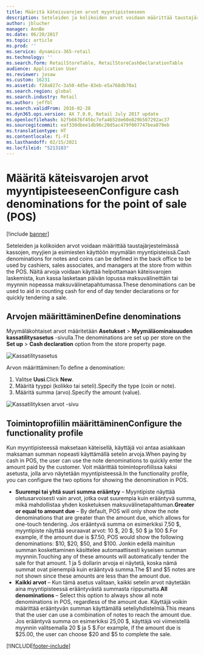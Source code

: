 ```yaml
---
title: Määritä käteisvarojen arvot myyntipisteeseen
description: Seteleiden ja kolikoiden arvot voidaan määrittää taustajärjestelmässä kassojen, myyjien ja esimiesten käyttöön myymälän myyntipisteissä.
author: jblucher
manager: AnnBe
ms.date: 06/20/2017
ms.topic: article
ms.prod: ''
ms.service: dynamics-365-retail
ms.technology: ''
ms.search.form: RetailStoreTable, RetailStoreCashDeclarationTable
audience: Application User
ms.reviewer: josaw
ms.custom: 16231
ms.assetid: f28a827c-3a50-4d5e-83eb-e5a768db70a1
ms.search.region: global
ms.search.industry: Retail
ms.author: jeffbl
ms.search.validFrom: 2016-02-28
ms.dyn365.ops.version: AX 7.0.0, Retail July 2017 update
ms.openlocfilehash: b2fb6676f45bc7efa4652de60e829b507292ac37
ms.sourcegitcommit: eaf330dbee1db96c20d5ac479f007747bea079eb
ms.translationtype: HT
ms.contentlocale: fi-FI
ms.lasthandoff: 02/15/2021
ms.locfileid: "5213183"
---
```

# <a name="configure-cash-denominations-for-the-point-of-sale-pos"></a><span data-ttu-id="c7752-103">Määritä käteisvarojen arvot myyntipisteeseen</span><span class="sxs-lookup"><span data-stu-id="c7752-103">Configure cash denominations for the point of sale (POS)</span></span>

[!include [banner](includes/banner.md)]

<span data-ttu-id="c7752-104">Seteleiden ja kolikoiden arvot voidaan määrittää taustajärjestelmässä kassojen, myyjien ja esimiesten käyttöön myymälän myyntipisteissä.</span><span class="sxs-lookup"><span data-stu-id="c7752-104">Cash denominations for notes and coins can be defined in the back office to be used by cashiers, sales associates, and managers at the store from within the POS.</span></span> <span data-ttu-id="c7752-105">Näitä arvoja voidaan käyttää helpottamaan käteisvarojen laskemista, kun kassa lasketaan päivän lopussa maksuvälineittäin tai myynnin nopeassa maksuvälinetapahtumassa.</span><span class="sxs-lookup"><span data-stu-id="c7752-105">These denominations can be used to aid in counting cash for end of day tender declarations or for quickly tendering a sale.</span></span>

## <a name="define-denominations"></a><span data-ttu-id="c7752-106">Arvojen määrittäminen</span><span class="sxs-lookup"><span data-stu-id="c7752-106">Define denominations</span></span>

<span data-ttu-id="c7752-107">Myymäläkohtaiset arvot määritetään **Asetukset** \> **Myymäläominaisuuden kassatilitysasetus** -sivulla.</span><span class="sxs-lookup"><span data-stu-id="c7752-107">The denominations are set up per store on the **Set up** \> **Cash declaration** option from the store property page.</span></span>

![Kassatilitysasetus](./media/image1-denomination.png)

<span data-ttu-id="c7752-109">Arvon määrittäminen:</span><span class="sxs-lookup"><span data-stu-id="c7752-109">To define a denomination:</span></span>

1. <span data-ttu-id="c7752-110">Valitse **Uusi**.</span><span class="sxs-lookup"><span data-stu-id="c7752-110">Click **New**.</span></span>
1. <span data-ttu-id="c7752-111">Määritä tyyppi (kolikko tai seteli).</span><span class="sxs-lookup"><span data-stu-id="c7752-111">Specify the type (coin or note).</span></span>
1. <span data-ttu-id="c7752-112">Määritä summa (arvo).</span><span class="sxs-lookup"><span data-stu-id="c7752-112">Specify the amount (value).</span></span>

![Kassatilityksen arvot -sivu](./media/image2-denomination.png)

## <a name="configure-the-functionality-profile"></a><span data-ttu-id="c7752-114">Toimintoprofiilin määrittäminen</span><span class="sxs-lookup"><span data-stu-id="c7752-114">Configure the functionality profile</span></span>

<span data-ttu-id="c7752-115">Kun myyntipisteessä maksetaan käteisellä, käyttäjä voi antaa asiakkaan maksaman summan nopeasti käyttämällä setelin arvoja.</span><span class="sxs-lookup"><span data-stu-id="c7752-115">When paying by cash in POS, the user can use the note denominations to quickly enter the amount paid by the customer.</span></span> <span data-ttu-id="c7752-116">Voit määrittää toimintoprofiilissa kaksi asetusta, jolla arvo näytetään myyntipisteessä.</span><span class="sxs-lookup"><span data-stu-id="c7752-116">In the functionality profile, you can configure the two options for showing the denomination in POS.</span></span>

- <span data-ttu-id="c7752-117">**Suurempi tai yhtä suuri summa erääntyy** – Myyntipiste näyttää oletusarvoisesti vain arvot, jotka ovat suurempia kuin erääntyvä summa, mikä mahdollistaa yhden kosketuksen maksuvälinetapahtuman.</span><span class="sxs-lookup"><span data-stu-id="c7752-117">**Greater or equal to amount due** – By default, POS will only show the note denominations that are greater than the amount due, which allows for one-touch tendering.</span></span> <span data-ttu-id="c7752-118">Jos erääntyvä summa on esimerkiksi 7,50 $, myyntipiste näyttää seuraavat arvot: 10 $, 20 $, 50 $ ja 100 $.</span><span class="sxs-lookup"><span data-stu-id="c7752-118">For example, if the amount due is $7.50, POS would show the following denominations: $10, $20, $50, and $100.</span></span> <span data-ttu-id="c7752-119">Jonkin edellä mainitun summan koskettaminen käsittelee automaattisesti kyseisen summan myynnin.</span><span class="sxs-lookup"><span data-stu-id="c7752-119">Touching any of these amounts will automatically tender the sale for that amount.</span></span> <span data-ttu-id="c7752-120">1 ja 5 dollarin arvoja ei näytetä, koska nämä summat ovat pienempiä kuin erääntyvä summa.</span><span class="sxs-lookup"><span data-stu-id="c7752-120">The $1 and $5 notes are not shown since these amounts are less than the amount due.</span></span>
- <span data-ttu-id="c7752-121">**Kaikki arvot** – Kun tämä asetus valitaan, kaikki setelin arvot näytetään aina myyntipisteessä erääntyvästä summasta riippumatta.</span><span class="sxs-lookup"><span data-stu-id="c7752-121">**All denominations** – Select this option to always show all note denominations in POS, regardless of the amount due.</span></span> <span data-ttu-id="c7752-122">Käyttäjä voikin määrittää erääntyvän summan käyttämällä seteliyhdistelmiä.</span><span class="sxs-lookup"><span data-stu-id="c7752-122">This means that the user can use a combination of notes to reach the amount due.</span></span> <span data-ttu-id="c7752-123">Jos erääntyvä summa on esimerkiksi 25,00 $, käyttäjä voi viimeistellä myynnin valitsemalla 20 $ ja 5 $.</span><span class="sxs-lookup"><span data-stu-id="c7752-123">For example, if the amount due is $25.00, the user can choose $20 and $5 to complete the sale.</span></span>


[!INCLUDE[footer-include](../includes/footer-banner.md)]